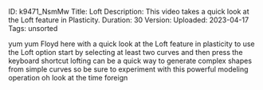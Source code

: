 ID: k9471_NsmMw
Title: Loft
Description: This video takes a quick look at the Loft feature in Plasticity.
Duration: 30
Version: 
Uploaded: 2023-04-17
Tags: unsorted

yum yum Floyd here with a quick look at
the Loft feature in plasticity to use
the Loft option start by selecting at
least two curves and then press the
keyboard shortcut lofting can be a quick
way to generate complex shapes from
simple curves so be sure to experiment
with this powerful modeling operation oh
look at the time
foreign
